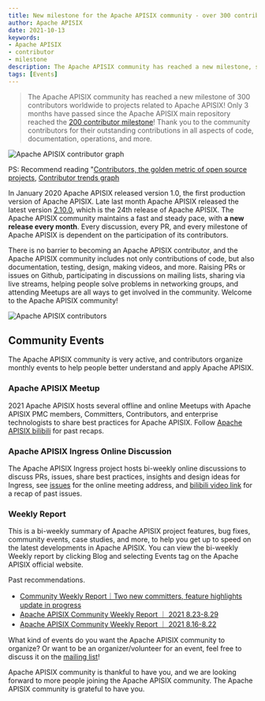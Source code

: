 ```yaml
---
title: New milestone for the Apache APISIX community - over 300 contributors worldwide!
author: Apache APISIX
date: 2021-10-13
keywords: 
- Apache APISIX
- contributor
- milestone
description: The Apache APISIX community has reached a new milestone, surpassing 300 contributors worldwide to projects related to Apache APISIX!
tags: [Events]
---
```


> The Apache APISIX community has reached a new milestone of 300 contributors worldwide to projects related to Apache APISIX! Only 3 months have passed since the Apache APISIX main repository reached the [200 contributor milestone](https://apisix.apache.org/blog/2021/07/06/celebrate-200-contributors/)! Thank you to the community contributors for their outstanding contributions in all aspects of code, documentation, operations, and more.

<!--truncate-->

![Apache APISIX contributor graph](https://static.apiseven.com/202108/1634110612788-576eb5ea-d574-4d8e-891c-8f9fc90d955a.png)

PS: Recommend reading "[Contributors, the golden metric of open source projects](https://apisix.apache.org/zh/blog/2021/08/14/contributors-the-golden-metric-of-openSource-projects-en), [Contributor trends graph](https://github.com/api7/contributor-graph)

In January 2020 Apache APISIX released version 1.0, the first production version of Apache APISIX. Late last month Apache APISIX released the latest version [2.10.0](https://apisix.apache.org/zh/blog/2021/09/29/release-apache-apisix-2.10/), which is the 24th release of Apache APISIX. The Apache APISIX community maintains a fast and steady pace, with **a new release every month**. Every discussion, every PR, and every milestone of Apache APISIX is dependent on the participation of its contributors.

There is no barrier to becoming an Apache APISIX contributor, and the Apache APISIX community includes not only contributions of code, but also documentation, testing, design, making videos, and more. Raising PRs or issues on Github, participating in discussions on mailing lists, sharing via live streams, helping people solve problems in networking groups, and attending Meetups are all ways to get involved in the community. Welcome to the Apache APISIX community!

![Apache APISIX contributors](https://static.apiseven.com/202108/1634110807125-883173f0-ddb2-4ad0-aafe-073a669bb7a0.jpg)

## Community Events

The Apache APISIX community is very active, and contributors organize monthly events to help people better understand and apply Apache APISIX.

### Apache APISIX Meetup

2021 Apache APISIX hosts several offline and online Meetups with Apache APISIX PMC members, Committers, Contributors, and enterprise technologists to share best practices for Apache APISIX.
Follow [Apache APISIX bilibili](https://space.bilibili.com/551921247) for past recaps.

### Apache APISIX Ingress Online Discussion

The Apache APISIX Ingress project hosts bi-weekly online discussions to discuss PRs, issues, share best practices, insights and design ideas for Ingress, see [issues](https://github.com/apache/apisix-ingress-controller/issues/614) for the online meeting address, and [bilibili video link](https://space.bilibili.com/551921247) for a recap of past issues.

### Weekly Report

This is a bi-weekly summary of Apache APISIX project features, bug fixes, community events, case studies, and more, to help you get up to speed on the latest developments in Apache APISIX.
You can view the bi-weekly Weekly report by clicking Blog and selecting Events tag on the Apache APISIX official website.

Past recommendations.

- [Community Weekly Report｜Two new committers, feature highlights update in progress](https://apisix.apache.org/zh/blog/2021/09/15/weekly-report)
- [Apache APISIX Community Weekly Report ｜ 2021 8.23-8.29](https://apisix.apache.org/zh/blog/2021/08/30/weekly-report)
- [Apache APISIX Community Weekly Report ｜ 2021 8.16-8.22](https://apisix.apache.org/zh/blog/2021/08/23/weekly-report)

What kind of events do you want the Apache APISIX community to organize? Or want to be an organizer/volunteer for an event, feel free to discuss it on the [mailing list](https://apisix.apache.org/zh/docs/general/join)!

Apache APISIX community is thankful to have you, and we are looking forward to more people joining the Apache APISIX community. The Apache APISIX community is grateful to have you.
